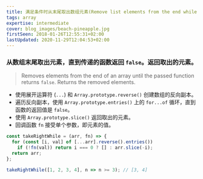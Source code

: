```yaml
---
title: 满足条件时从末尾取出数组元素(Remove list elements from the end while condition is met)
tags: array
expertise: intermediate
cover: blog_images/beach-pineapple.jpg
firstSeen: 2018-01-26T12:55:31+02:00
lastUpdated: 2020-11-29T12:04:53+02:00
---
```


### 从数组末尾取出元素，直到传递的函数返回 `false`。返回取出的元素。
> Removes elements from the end of an array until the passed function returns `false`.
> Returns the removed elements.

- 使用展开运算符 (`...`) 和 `Array.prototype.reverse()` 创建数组的反向副本。
- 遍历反向副本，使用 `Array.prototype.entries()` 上的 `for...of` 循环，直到函数的返回值是 `false`。
- 使用 `Array.prototype.slice()` 返回取出的元素。
- 回调函数 `fn` 接受单个参数，即元素的值。

```js
const takeRightWhile = (arr, fn) => {
  for (const [i, val] of [...arr].reverse().entries())
    if (!fn(val)) return i === 0 ? [] : arr.slice(-i);
  return arr;
};
```

```js
takeRightWhile([1, 2, 3, 4], n => n >= 3); // [3, 4]
```
